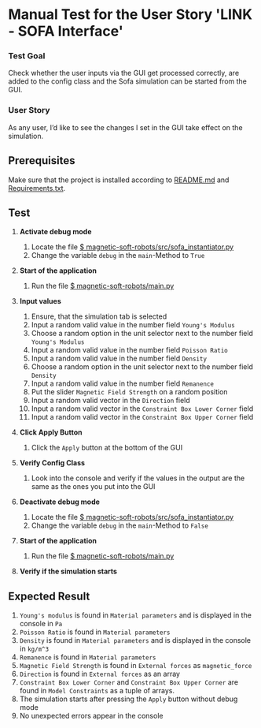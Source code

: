# Manual Test for the User Story 'LINK - SOFA Interface'

### Test Goal

Check whether the user inputs via the GUI get processed correctly, are added to the config class and the Sofa simulation can be started from the GUI.

### User Story

As any user, I’d like to see the changes I set in the GUI take effect on the simulation.

## Prerequisites

Make sure that the project is installed according to [README.md]() and [Requirements.txt]().

## Test

1. **Activate debug mode**
    1. Locate the file [$ magnetic-soft-robots/src/sofa_instantiator.py](../../../src/sofa_instantiator.py)
    2. Change the variable `debug` in the `main`-Method to `True`

2. **Start of the application**
    1. Run the file [$ magnetic-soft-robots/main.py](../../../main.py)

3. **Input values**
    1. Ensure, that the simulation tab is selected
    2. Input a random valid value in the number field `Young's Modulus`
    3. Choose a random option in the unit selector next to the number field `Young's Modulus`
    4. Input a random valid value in the number field `Poisson Ratio`
    5. Input a random valid value in the number field `Density`
    6. Choose a random option in the unit selector next to the number field `Density`
    7. Input a random valid value in the number field `Remanence`
    8. Put the slider `Magnetic Field Strength` on a random position
    9. Input a random valid vector in the `Direction` field
    10. Input a random valid vector in the `Constraint Box Lower Corner` field
    11. Input a random valid vector in the `Constraint Box Upper Corner` field

4. **Click Apply Button**
    1. Click the `Apply` button at the bottom of the GUI

5. **Verify Config Class**
    1. Look into the console and verify if the values in the output are the same as the ones you put into the GUI

6. **Deactivate debug mode**
    1. Locate the file [$ magnetic-soft-robots/src/sofa_instantiator.py](../../../src/sofa_instantiator.py)
    2. Change the variable `debug` in the `main`-Method to `False`

7. **Start of the application**
    1. Run the file [$ magnetic-soft-robots/main.py](../../../main.py)

8. **Verify if the simulation starts**

## Expected Result

1. `Young's modulus` is found in `Material parameters` and is displayed in the console in `Pa`
2. `Poisson Ratio` is found in `Material parameters`
3. `Density` is found in `Material parameters` and is displayed in the console in `kg/m^3`
4. `Remanence` is found in `Material parameters`
5. `Magnetic Field Strength` is found in `External forces` as `magnetic_force`
6. `Direction` is found in `External forces` as an array
7. `Constraint Box Lower Corner` and `Constraint Box Upper Corner` are found in `Model Constraints` as a tuple of arrays.
8. The simulation starts after pressing the `Apply` button without debug mode
9. No unexpected errors appear in the console
